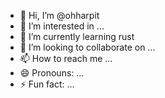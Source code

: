- 👋 Hi, I’m @ohharpit
- 👀 I’m interested in ...
- 🌱 I’m currently learning rust
- 💞️ I’m looking to collaborate on ...
- 📫 How to reach me ...
- 😄 Pronouns: ...
- ⚡ Fun fact: ...

<!---
ohharpit/ohharpit is a ✨ special ✨ repository because its `README.md` (this file) appears on your GitHub profile.
You can click the Preview link to take a look at your changes.
--->

